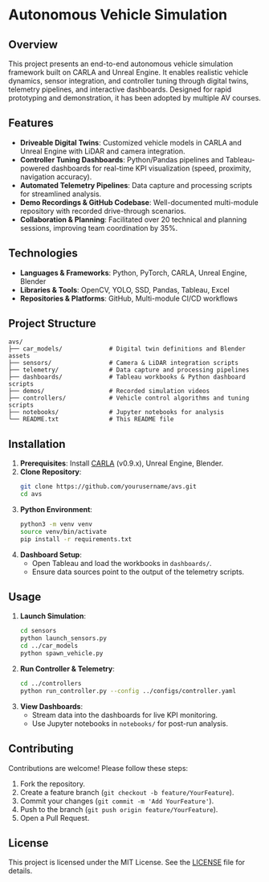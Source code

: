 # Autonomous Vehicle Simulation

## Overview
This project presents an end-to-end autonomous vehicle simulation framework built on CARLA and Unreal Engine. It enables realistic vehicle dynamics, sensor integration, and controller tuning through digital twins, telemetry pipelines, and interactive dashboards. Designed for rapid prototyping and demonstration, it has been adopted by multiple AV courses.

## Features
- **Driveable Digital Twins**: Customized vehicle models in CARLA and Unreal Engine with LiDAR and camera integration.
- **Controller Tuning Dashboards**: Python/Pandas pipelines and Tableau-powered dashboards for real-time KPI visualization (speed, proximity, navigation accuracy).
- **Automated Telemetry Pipelines**: Data capture and processing scripts for streamlined analysis.
- **Demo Recordings & GitHub Codebase**: Well-documented multi-module repository with recorded drive-through scenarios.
- **Collaboration & Planning**: Facilitated over 20 technical and planning sessions, improving team coordination by 35%.

## Technologies
- **Languages & Frameworks**: Python, PyTorch, CARLA, Unreal Engine, Blender
- **Libraries & Tools**: OpenCV, YOLO, SSD, Pandas, Tableau, Excel
- **Repositories & Platforms**: GitHub, Multi-module CI/CD workflows

## Project Structure
```
avs/
├── car_models/             # Digital twin definitions and Blender assets
├── sensors/                # Camera & LiDAR integration scripts
├── telemetry/              # Data capture and processing pipelines
├── dashboards/             # Tableau workbooks & Python dashboard scripts
├── demos/                  # Recorded simulation videos
├── controllers/            # Vehicle control algorithms and tuning scripts
├── notebooks/              # Jupyter notebooks for analysis
└── README.txt              # This README file
```

## Installation
1. **Prerequisites**: Install [CARLA](https://carla.org/) (v0.9.x), Unreal Engine, Blender.
2. **Clone Repository**:
   ```bash
   git clone https://github.com/yourusername/avs.git
   cd avs
   ```
3. **Python Environment**:
   ```bash
   python3 -m venv venv
   source venv/bin/activate
   pip install -r requirements.txt
   ```
4. **Dashboard Setup**:
   - Open Tableau and load the workbooks in `dashboards/`.
   - Ensure data sources point to the output of the telemetry scripts.

## Usage
1. **Launch Simulation**:
   ```bash
   cd sensors
   python launch_sensors.py
   cd ../car_models
   python spawn_vehicle.py
   ```
2. **Run Controller & Telemetry**:
   ```bash
   cd ../controllers
   python run_controller.py --config ../configs/controller.yaml
   ```
3. **View Dashboards**:
   - Stream data into the dashboards for live KPI monitoring.
   - Use Jupyter notebooks in `notebooks/` for post-run analysis.

## Contributing
Contributions are welcome! Please follow these steps:
1. Fork the repository.
2. Create a feature branch (`git checkout -b feature/YourFeature`).
3. Commit your changes (`git commit -m 'Add YourFeature'`).
4. Push to the branch (`git push origin feature/YourFeature`).
5. Open a Pull Request.

## License
This project is licensed under the MIT License. See the [LICENSE](LICENSE) file for details.
